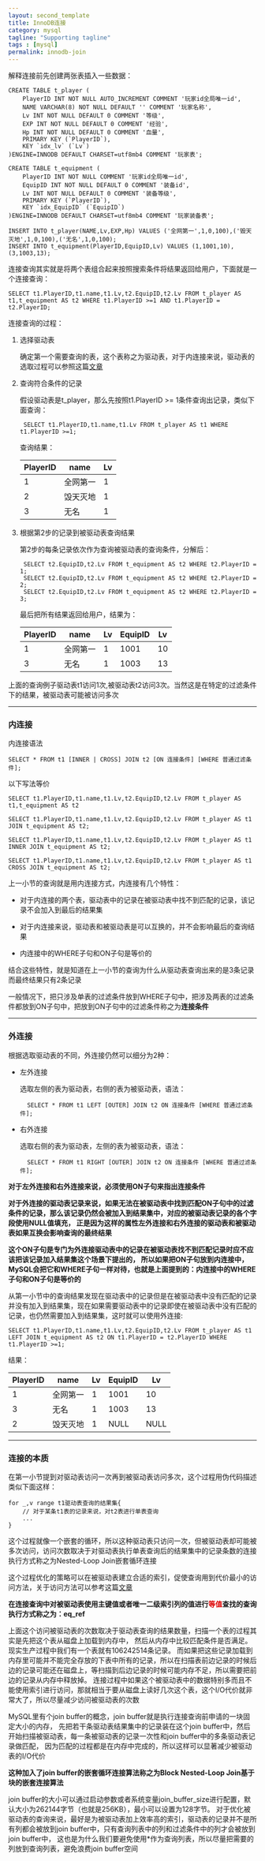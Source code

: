 ```yaml
---
layout: second_template
title: InnoDB连接
category: mysql
tagline: "Supporting tagline"
tags : [mysql]
permalink: innodb-join
---
```


[table_access]:/innodb-table-access
[cost]:/cost

解释连接前先创建两张表插入一些数据：

	CREATE TABLE t_player (
	    PlayerID INT NOT NULL AUTO_INCREMENT COMMENT '玩家id全局唯一id',
	    NAME VARCHAR(8) NOT NULL DEFAULT '' COMMENT '玩家名称',
	    Lv INT NOT NULL DEFAULT 0 COMMENT '等级',
	    EXP INT NOT NULL DEFAULT 0 COMMENT '经验',
	    Hp INT NOT NULL DEFAULT 0 COMMENT '血量',
	    PRIMARY KEY (`PlayerID`),
	    KEY `idx_lv` (`Lv`)
	)ENGINE=INNODB DEFAULT CHARSET=utf8mb4 COMMENT '玩家表';
	
	CREATE TABLE t_equipment (
	    PlayerID INT NOT NULL COMMENT '玩家id全局唯一id',
	    EquipID INT NOT NULL DEFAULT 0 COMMENT '装备id',
	    Lv INT NOT NULL DEFAULT 0 COMMENT '装备等级',
	    PRIMARY KEY (`PlayerID`),
	    KEY `idx_EquipID` (`EquipID`)
	)ENGINE=INNODB DEFAULT CHARSET=utf8mb4 COMMENT '玩家装备表';
	
	INSERT INTO t_player(NAME,Lv,EXP,Hp) VALUES ('全网第一',1,0,100),('毁天灭地',1,0,100),('无名',1,0,100);
	INSERT INTO t_equipment(PlayerID,EquipID,Lv) VALUES (1,1001,10),(3,1003,13);
	
连接查询其实就是将两个表组合起来按照搜索条件将结果返回给用户，下面就是一个连接查询：

	SELECT t1.PlayerID,t1.name,t1.Lv,t2.EquipID,t2.Lv FROM t_player AS t1,t_equipment AS t2 WHERE t1.PlayerID >=1 AND t1.PlayerID = t2.PlayerID;
	
连接查询的过程：

1. 选择驱动表
	
	确定第一个需要查询的表，这个表称之为驱动表，对于内连接来说，驱动表的选取过程可以参照这篇[文章][cost]
	
2. 查询符合条件的记录
		
	假设驱动表是t_player，那么先按照t1.PlayerID >= 1条件查询出记录，类似下面查询：
		
		SELECT t1.PlayerID,t1.name,t1.Lv FROM t_player AS t1 WHERE t1.PlayerID >=1;
		
	查询结果：
	
	|PlayerID|name|Lv|
	|-|-|-|
	|1|全网第一|1|
	|2|毁天灭地|1|
	|3|无名|1|
	
3. 根据第2步的记录到被驱动表查询结果
	
	第2步的每条记录依次作为查询被驱动表的查询条件，分解后：
	
		SELECT t2.EquipID,t2.Lv FROM t_equipment AS t2 WHERE t2.PlayerID = 1;
		SELECT t2.EquipID,t2.Lv FROM t_equipment AS t2 WHERE t2.PlayerID = 2;
		SELECT t2.EquipID,t2.Lv FROM t_equipment AS t2 WHERE t2.PlayerID = 3;
		
	最后把所有结果返回给用户，结果为：
	
	|PlayerID|name|Lv|EquipID|Lv|
	|-|-|-|-|-|
	|1|全网第一|1|1001|10|
	|3|无名|1|1003|13|

上面的查询例子驱动表t1访问1次,被驱动表t2访问3次。当然这是在特定的过滤条件下的结果，被驱动表可能被访问多次


--------------------------------------------------
### 内连接

内连接语法

	SELECT * FROM t1 [INNER | CROSS] JOIN t2 [ON 连接条件] [WHERE 普通过滤条件];
	
以下写法等价

	SELECT t1.PlayerID,t1.name,t1.Lv,t2.EquipID,t2.Lv FROM t_player AS t1,t_equipment AS t2
	
	SELECT t1.PlayerID,t1.name,t1.Lv,t2.EquipID,t2.Lv FROM t_player AS t1 JOIN t_equipment AS t2;
	
	SELECT t1.PlayerID,t1.name,t1.Lv,t2.EquipID,t2.Lv FROM t_player AS t1 INNER JOIN t_equipment AS t2;
	
	SELECT t1.PlayerID,t1.name,t1.Lv,t2.EquipID,t2.Lv FROM t_player AS t1 CROSS JOIN t_equipment AS t2;
	
上一小节的查询就是用内连接方式，内连接有几个特性：

* 对于内连接的两个表，驱动表中的记录在被驱动表中找不到匹配的记录，该记录不会加入到最后的结果集

* 对于内连接来说，驱动表和被驱动表是可以互换的，并不会影响最后的查询结果

* 内连接中的WHERE子句和ON子句是等价的

结合这些特性，就是知道在上一小节的查询为什么从驱动表查询出来的是3条记录而最终结果只有2条记录

一般情况下，把只涉及单表的过滤条件放到WHERE子句中，把涉及两表的过滤条件都放到ON子句中，把放到ON子句中的过滤条件称之为**连接条件**

--------------------------------------------------
### 外连接

根据选取驱动表的不同，外连接仍然可以细分为2种：

- 左外连接

	选取左侧的表为驱动表，右侧的表为被驱动表，语法：
	
		SELECT * FROM t1 LEFT [OUTER] JOIN t2 ON 连接条件 [WHERE 普通过滤条件];

- 右外连接

	选取右侧的表为驱动表，左侧的表为被驱动表，语法：
	
		SELECT * FROM t1 RIGHT [OUTER] JOIN t2 ON 连接条件 [WHERE 普通过滤条件];
		
**对于左外连接和右外连接来说，必须使用ON子句来指出连接条件**

**对于外连接的驱动表记录来说，如果无法在被驱动表中找到匹配ON子句中的过滤条件的记录，那么该记录仍然会被加入到结果集中，对应的被驱动表记录的各个字段使用NULL值填充，
正是因为这样的属性左外连接和右外连接的驱动表和被驱动表如果互换会影响查询的最终结果**

**这个ON子句是专门为外连接驱动表中的记录在被驱动表找不到匹配记录时应不应该把该记录加入结果集这个场景下提出的，
所以如果把ON子句放到内连接中，MySQL会把它和WHERE子句一样对待，也就是上面提到的：内连接中的WHERE子句和ON子句是等价的**
	
从第一小节中的查询结果发现在驱动表中的记录但是在被驱动表中没有匹配的记录并没有加入到结果集，现在如果需要驱动表中的记录即使在被驱动表中没有匹配的记录，也仍然需要加入到结果集，这时就可以使用外连接:

	SELECT t1.PlayerID,t1.name,t1.Lv,t2.EquipID,t2.Lv FROM t_player AS t1 LEFT JOIN t_equipment AS t2 ON t1.PlayerID = t2.PlayerID WHERE t1.PlayerID >=1;
	
结果：
	
|PlayerID|name|Lv|EquipID|Lv|
|-|-|-|-|-|
|1|全网第一|1|1001|10|
|3|无名|1|1003|13|
|2|毁天灭地|1|NULL|NULL|

--------------------------------------------------
### 连接的本质
	
在第一小节提到对驱动表访问一次再到被驱动表访问多次，这个过程用伪代码描述类似下面这样：

	for _,v range t1驱动表查询的结果集{
		// 对于某条t1表的记录来说，对t2表进行单表查询
		...
	}

这个过程就像一个嵌套的循环，所以这种驱动表只访问一次，但被驱动表却可能被多次访问，访问次数取决于对驱动表执行单表查询后的结果集中的记录条数的连接执行方式称之为Nested-Loop Join嵌套循环连接

这个过程优化的策略可以在被驱动表建立合适的索引，促使查询用到代价最小的访问方法，关于访问方法可以参考这篇[文章][table_access]

**在连接查询中对被驱动表使用主键值或者唯一二级索引列的值进行<font color="#dd0000">等值</font>查找的查询执行方式称之为：eq_ref**

上面这个访问被驱动表的次数取决于驱动表查询的结果数量，扫描一个表的过程其实是先把这个表从磁盘上加载到内存中，
然后从内存中比较匹配条件是否满足。现实生产过程中我们有一个表就有106242514条记录。
而如果把这些记录加载到内存里可能并不能完全存放的下表中所有的记录，所以在扫描表前边记录的时候后边的记录可能还在磁盘上，等扫描到后边记录的时候可能内存不足，所以需要把前边的记录从内存中释放掉。
连接过程中如果这个被驱动表中的数据特别多而且不能使用索引进行访问，那就相当于要从磁盘上读好几次这个表，这个I/O代价就非常大了，所以尽量减少访问被驱动表的次数

MySQL里有个join buffer的概念，join buffer就是执行连接查询前申请的一块固定大小的内存，
先把若干条驱动表结果集中的记录装在这个join buffer中，然后开始扫描被驱动表，每一条被驱动表的记录一次性和join buffer中的多条驱动表记录做匹配，
因为匹配的过程都是在内存中完成的，所以这样可以显著减少被驱动表的I/O代价

**这种加入了join buffer的嵌套循环连接算法称之为Block Nested-Loop Join基于块的嵌套连接算法**

join buffer的大小可以通过启动参数或者系统变量join_buffer_size进行配置，默认大小为262144字节（也就是256KB），最小可以设置为128字节。
对于优化被驱动表的查询来说，最好是为被驱动表加上效率高的索引，驱动表的记录并不是所有列都会被放到join buffer中，只有查询列表中的列和过滤条件中的列才会被放到join buffer中，
这也是为什么我们要避免使用*作为查询列表，所以尽量把需要的列放到查询列表，避免浪费join buffer空间